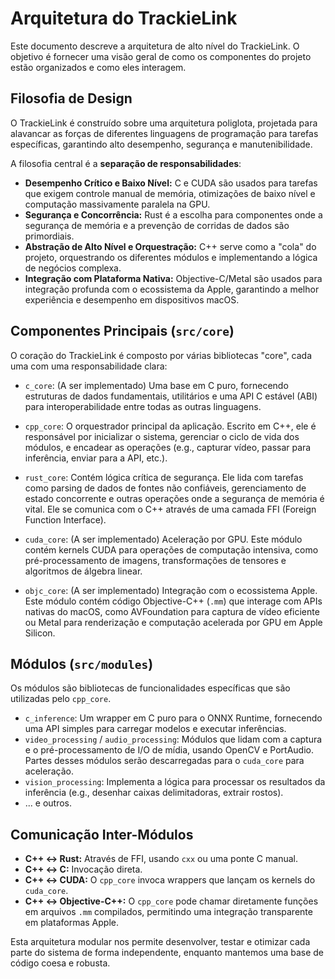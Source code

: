 # Arquitetura do TrackieLink

Este documento descreve a arquitetura de alto nível do TrackieLink. O objetivo é fornecer uma visão geral de como os componentes do projeto estão organizados e como eles interagem.

## Filosofia de Design

O TrackieLink é construído sobre uma arquitetura poliglota, projetada para alavancar as forças de diferentes linguagens de programação para tarefas específicas, garantindo alto desempenho, segurança e manutenibilidade.

A filosofia central é a **separação de responsabilidades**:
-   **Desempenho Crítico e Baixo Nível:** C e CUDA são usados para tarefas que exigem controle manual de memória, otimizações de baixo nível e computação massivamente paralela na GPU.
-   **Segurança e Concorrência:** Rust é a escolha para componentes onde a segurança de memória e a prevenção de corridas de dados são primordiais.
-   **Abstração de Alto Nível e Orquestração:** C++ serve como a "cola" do projeto, orquestrando os diferentes módulos e implementando a lógica de negócios complexa.
-   **Integração com Plataforma Nativa:** Objective-C/Metal são usados para integração profunda com o ecossistema da Apple, garantindo a melhor experiência e desempenho em dispositivos macOS.

## Componentes Principais (`src/core`)

O coração do TrackieLink é composto por várias bibliotecas "core", cada uma com uma responsabilidade clara:

-   `c_core`: (A ser implementado) Uma base em C puro, fornecendo estruturas de dados fundamentais, utilitários e uma API C estável (ABI) para interoperabilidade entre todas as outras linguagens.

-   `cpp_core`: O orquestrador principal da aplicação. Escrito em C++, ele é responsável por inicializar o sistema, gerenciar o ciclo de vida dos módulos, e encadear as operações (e.g., capturar vídeo, passar para inferência, enviar para a API, etc.).

-   `rust_core`: Contém lógica crítica de segurança. Ele lida com tarefas como parsing de dados de fontes não confiáveis, gerenciamento de estado concorrente e outras operações onde a segurança de memória é vital. Ele se comunica com o C++ através de uma camada FFI (Foreign Function Interface).

-   `cuda_core`: (A ser implementado) Aceleração por GPU. Este módulo contém kernels CUDA para operações de computação intensiva, como pré-processamento de imagens, transformações de tensores e algoritmos de álgebra linear.

-   `objc_core`: (A ser implementado) Integração com o ecossistema Apple. Este módulo contém código Objective-C++ (`.mm`) que interage com APIs nativas do macOS, como AVFoundation para captura de vídeo eficiente ou Metal para renderização e computação acelerada por GPU em Apple Silicon.

## Módulos (`src/modules`)

Os módulos são bibliotecas de funcionalidades específicas que são utilizadas pelo `cpp_core`.

-   `c_inference`: Um wrapper em C puro para o ONNX Runtime, fornecendo uma API simples para carregar modelos e executar inferências.
-   `video_processing` / `audio_processing`: Módulos que lidam com a captura e o pré-processamento de I/O de mídia, usando OpenCV e PortAudio. Partes desses módulos serão descarregadas para o `cuda_core` para aceleração.
-   `vision_processing`: Implementa a lógica para processar os resultados da inferência (e.g., desenhar caixas delimitadoras, extrair rostos).
-   ... e outros.

## Comunicação Inter-Módulos

-   **C++ <-> Rust:** Através de FFI, usando `cxx` ou uma ponte C manual.
-   **C++ <-> C:** Invocação direta.
-   **C++ <-> CUDA:** O `cpp_core` invoca wrappers que lançam os kernels do `cuda_core`.
-   **C++ <-> Objective-C++:** O `cpp_core` pode chamar diretamente funções em arquivos `.mm` compilados, permitindo uma integração transparente em plataformas Apple.

Esta arquitetura modular nos permite desenvolver, testar e otimizar cada parte do sistema de forma independente, enquanto mantemos uma base de código coesa e robusta.
